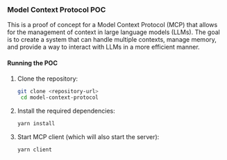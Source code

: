 ### Model Context Protocol POC

This is a proof of concept for a Model Context Protocol (MCP) that allows for the management of context in large language models (LLMs). The goal is to create a system that can handle multiple contexts, manage memory, and provide a way to interact with LLMs in a more efficient manner.


#### Running the POC

1. Clone the repository:
   ```bash
   git clone <repository-url>
    cd model-context-protocol
    ```

2. Install the required dependencies:
    ```bash
    yarn install
    ```

3. Start MCP client (which will also start the server):
    ```bash
    yarn client
    ```
